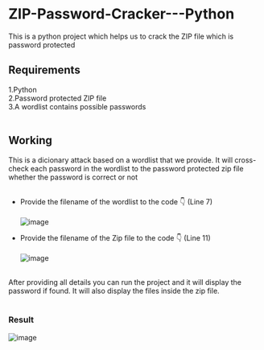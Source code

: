 # ZIP-Password-Cracker---Python
This is a python project which helps us to crack the ZIP file which is password protected<br/>


## Requirements
1.Python<br/>
2.Password protected ZIP file<br/>
3.A wordlist contains possible passwords<br/>
<br/>

## Working
This is a dicionary attack based on a wordlist that we provide. It will cross-check each password in the wordlist to the password protected zip file
whether the password is correct or not <br>
<br>
- Provide the filename of the wordlist to the code 👇 (Line 7)<br>
<br>![image](https://user-images.githubusercontent.com/83292549/226544529-b29a0d2f-2536-402e-a89c-43c7ff8e1797.png)
* Provide the filename of the Zip file to the code 👇 (Line 11)<br>
<br>![image](https://user-images.githubusercontent.com/83292549/226544898-a2af69ea-d548-4bea-99ca-9c77ab05fa38.png)

<br>
After providing all details you can run the project and it will display the password if found. It will also display the files inside the zip file.<br><br>

### Result
![image](https://user-images.githubusercontent.com/83292549/226546846-2ccc670c-9eea-4ab9-a890-617064789f8d.png)

<br>
